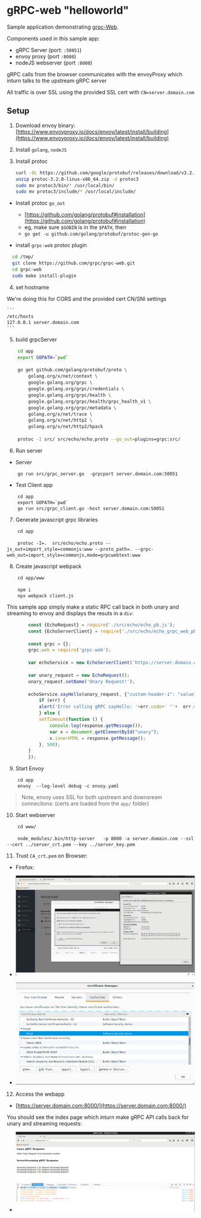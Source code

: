 # gRPC-web "helloworld"


Sample application demonstrating [grpc-Web](https://github.com/grpc/grpc-web).

Components used in this sample app:

- gRPC Server (port: `:50051`)
- envoy proxy (port `:8080`)
- nodeJS webserver (port `:8000`)

gRPC calls from the browser communicates with the envoyProxy which inturn talks to the upstream gRPC server

All traffic is over SSL using the provided SSL cert with `CN=server.domain.com`


## Setup

1. Download envoy binary: [https://www.envoyproxy.io/docs/envoy/latest/install/building](https://www.envoyproxy.io/docs/envoy/latest/install/building)
    
2. Install ```golang```, ```nodeJS```

3. Install protoc

    ```bash
    curl -OL https://github.com/google/protobuf/releases/download/v3.2.0/protoc-3.2.0-linux-x86_64.zip
    unzip protoc-3.2.0-linux-x86_64.zip -d protoc3
    sudo mv protoc3/bin/* /usr/local/bin/
    sudo mv protoc3/include/* /usr/local/include/
    ```
  - Install protoc `go_out` 
     - [https://github.com/golang/protobuf#installation](https://github.com/golang/protobuf#installation)
     -   eg, make sure `$GOBIN` is in the `$PATH`, then
     -   `go get -u github.com/golang/protobuf/protoc-gen-go`

  - install `grpc-web` protoc plugin

  ```bash
    cd /tmp/
    git clone https://github.com/grpc/grpc-web.git
    cd grpc-web
    sudo make install-plugin
  ```


4. set hostname

We're doing this for CORS and the provided cert CN/SNI settings

    ```
    /etc/hosts
    127.0.0.1 server.domain.com
    ```

5. build grpcServer

```bash
    cd app
    export GOPATH=`pwd`

    go get github.com/golang/protobuf/proto \
        golang.org/x/net/context \
        google.golang.org/grpc \
        google.golang.org/grpc/credentials \
        google.golang.org/grpc/health \
        google.golang.org/grpc/health/grpc_health_v1 \
        google.golang.org/grpc/metadata \
        golang.org/x/net/trace \
        golang.org/x/net/http2 \
        golang.org/x/net/http2/hpack

    protoc -I src/ src/echo/echo.proto --go_out=plugins=grpc:src/
```

6.  Run server

- Server
```
    go run src/grpc_server.go  -grpcport server.domain.com:50051
```

- Test Client app

```
    cd app
    export GOPATH=`pwd`
    go run src/grpc_client.go -host server.domain.com:50051
```

7. Generate javascript grpc libraries


```
    cd app

    protoc -I=.  src/echo/echo.proto --js_out=import_style=commonjs:www --proto_path=. --grpc-web_out=import_style=commonjs,mode=grpcwebtext:www
```

8. Create javascript webpack

```
    cd app/www

    npm i
    npx webpack client.js
```

This sample app simply make a static RPC call back in both unary and streaming to envoy and displays the resuts in a `div`:

```javascript
        const {EchoRequest} = require('./src/echo/echo_pb.js');
        const {EchoServerClient} = require('./src/echo/echo_grpc_web_pb.js');

        const grpc = {};
        grpc.web = require('grpc-web');

        var echoService = new EchoServerClient('https://server.domain.com:8080', null, null);

        var unary_request = new EchoRequest();
        unary_request.setName('Unary Request!');

        echoService.sayHello(unary_request, {"custom-header-1": "value1"},  function(err, response) {
            if (err) {
            alert('Error calling gRPC sayHello: '+err.code+' "'+  err.message+'"');
            } else {
            setTimeout(function () {
                console.log(response.getMessage());
                var x = document.getElementById("unary");
                x.innerHTML = response.getMessage();
            }, 500);
        }
        });
```


9. Start Envoy

```
    cd app
    envoy  --log-level debug -c envoy.yaml
```

> Note, envoy uses SSL for both upstream and downsream connecitons: (certs are loaded from the `app/` folder)

10. Start webserver

```
    cd www/

    node_modules/.bin/http-server   -p 8000 -a server.domain.com --ssl --cert ../server_crt.pem --key ../server_key.pem
```

11. Trust `CA_crt.pem` on Browser:

- Firefox:
-    ![images/firefox_cert_ca.png](images/firefox_cert_ca.png)

-    ![images/root_trust_ca.png](images/root_trust_ca.png)


12. Access the webapp

- [https://server.domain.com:8000/](https://server.domain.com:8000/)

You should see the index page which inturn make gRPC API calls back for unary and streaming requests:

-    ![images/grpc_web_output.png](images/grpc_web_output.png)

